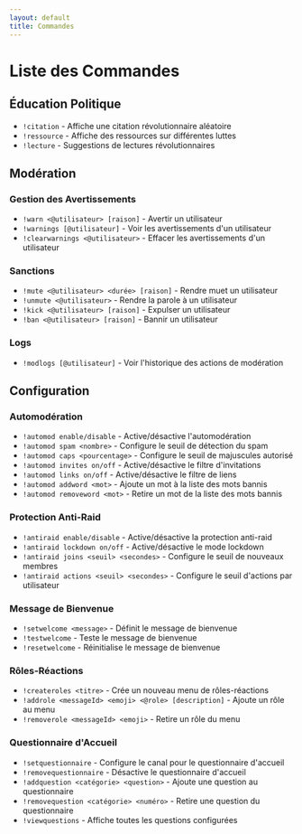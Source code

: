 ```yaml
---
layout: default
title: Commandes
---
```


# Liste des Commandes

## Éducation Politique

- `!citation` - Affiche une citation révolutionnaire aléatoire
- `!ressource` - Affiche des ressources sur différentes luttes
- `!lecture` - Suggestions de lectures révolutionnaires

## Modération

### Gestion des Avertissements
- `!warn <@utilisateur> [raison]` - Avertir un utilisateur
- `!warnings [@utilisateur]` - Voir les avertissements d'un utilisateur
- `!clearwarnings <@utilisateur>` - Effacer les avertissements d'un utilisateur

### Sanctions
- `!mute <@utilisateur> <durée> [raison]` - Rendre muet un utilisateur
- `!unmute <@utilisateur>` - Rendre la parole à un utilisateur
- `!kick <@utilisateur> [raison]` - Expulser un utilisateur
- `!ban <@utilisateur> [raison]` - Bannir un utilisateur

### Logs
- `!modlogs [@utilisateur]` - Voir l'historique des actions de modération

## Configuration

### Automodération
- `!automod enable/disable` - Active/désactive l'automodération
- `!automod spam <nombre>` - Configure le seuil de détection du spam
- `!automod caps <pourcentage>` - Configure le seuil de majuscules autorisé
- `!automod invites on/off` - Active/désactive le filtre d'invitations
- `!automod links on/off` - Active/désactive le filtre de liens
- `!automod addword <mot>` - Ajoute un mot à la liste des mots bannis
- `!automod removeword <mot>` - Retire un mot de la liste des mots bannis

### Protection Anti-Raid
- `!antiraid enable/disable` - Active/désactive la protection anti-raid
- `!antiraid lockdown on/off` - Active/désactive le mode lockdown
- `!antiraid joins <seuil> <secondes>` - Configure le seuil de nouveaux membres
- `!antiraid actions <seuil> <secondes>` - Configure le seuil d'actions par utilisateur

### Message de Bienvenue
- `!setwelcome <message>` - Définit le message de bienvenue
- `!testwelcome` - Teste le message de bienvenue
- `!resetwelcome` - Réinitialise le message de bienvenue

### Rôles-Réactions
- `!createroles <titre>` - Crée un nouveau menu de rôles-réactions
- `!addrole <messageId> <emoji> <@role> [description]` - Ajoute un rôle au menu
- `!removerole <messageId> <emoji>` - Retire un rôle du menu

### Questionnaire d'Accueil
- `!setquestionnaire` - Configure le canal pour le questionnaire d'accueil
- `!removequestionnaire` - Désactive le questionnaire d'accueil
- `!addquestion <catégorie> <question>` - Ajoute une question au questionnaire
- `!removequestion <catégorie> <numéro>` - Retire une question du questionnaire
- `!viewquestions` - Affiche toutes les questions configurées
